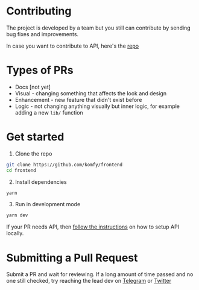 # Contributing

The project is developed by a team but you still can contribute by sending bug fixes and improvements.

In case you want to contribute to API, here's the [repo](https://github.com/komfy/api)

# Types of PRs

* Docs [not yet]
* Visual - changing something that affects the look and design
* Enhancement - new feature that didn't exist before
* Logic - not changing anything visually but inner logic, for example adding a new `lib/` function

# Get started

1. Clone the repo

```sh
git clone https://github.com/komfy/frontend
cd frontend
```

2. Install dependencies

```sh
yarn
```

3. Run in development mode

```sh
yarn dev
```

If your PR needs API, then [follow the instructions](https://github.com/komfy/api#local-setup) on how to setup API locally.

# Submitting a Pull Request

Submit a PR and wait for reviewing. If a long amount of time passed and no one still checked, try reaching the lead dev on [Telegram](https://t.me/talentless_guy) or [Twitter](https://twitter.com/v1rtl])
